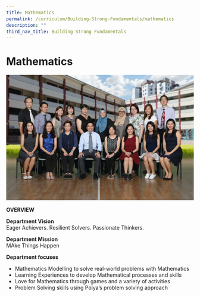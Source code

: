 ```yaml
---
title: Mathematics
permalink: /curriculum/Building-Strong-Fundamentals/mathematics
description: ""
third_nav_title: Building Strong Fundamentals
---
```

# Mathematics

![](/images/Mathematics%20Formal.jpg)

**OVERVIEW**

**Department Vision**<br>
Eager Achievers. Resilient Solvers. Passionate Thinkers.

**Department Mission**<br>
MAke Things Happen

**Department focuses**<br>
* Mathematics Modelling to solve real-world problems with Mathematics
* Learning Experiences to develop Mathematical processes and skills
* Love for Mathematics through games and a variety of activities
* Problem Solving skills using Polya’s problem solving approach
